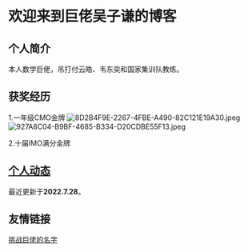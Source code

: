 # 欢迎来到巨佬吴子谦的博客
## 个人简介
本人数学巨佬，吊打付云皓、韦东奕和国家集训队教练。
## 获奖经历
1.一年级CMO金牌
![8D2B4F9E-2267-4FBE-A490-82C121E19A30.jpeg](https://s1.locimg.com/2022/07/28/c1882eb90ee1c.jpeg)
![927A8C04-B9BF-4685-B334-D20CDBE55F13.jpeg](https://s1.locimg.com/2022/07/28/ca1c6c81731f5.jpeg)

2.十届IMO满分金牌

## [个人动态](https://wuziqian.github.io/blog/%E5%8A%A8%E6%80%81)
最近更新于**2022.7.28**。

## 友情链接
[挑战巨佬的名字](https://wuziqian.github.io/namerena/)
